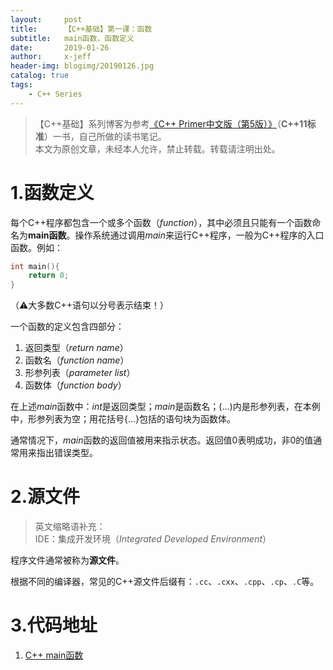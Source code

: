 ```yaml
---
layout:     post
title:      【C++基础】第一课：函数
subtitle:   main函数，函数定义
date:       2019-01-26
author:     x-jeff
header-img: blogimg/20190126.jpg
catalog: true
tags:
    - C++ Series
---
```

>【C++基础】系列博客为参考[《C++ Primer中文版（第5版）》](https://www.phei.com.cn/module/goods/wssd_content.jsp?bookid=37655)（**C++11标准**）一书，自己所做的读书笔记。  
>本文为原创文章，未经本人允许，禁止转载。转载请注明出处。

# 1.函数定义
每个C++程序都包含一个或多个函数（*function*），其中必须且只能有一个函数命名为**main函数**。操作系统通过调用*main*来运行C++程序，一般为C++程序的入口函数。例如：

```c++
int main(){
	return 0;
}
```
（⚠️大多数C++语句以分号表示结束！）

一个函数的定义包含四部分：

1. 返回类型（*return name*）
2. 函数名（*function name*）
3. 形参列表（*parameter list*）
4. 函数体（*function body*）

在上述*main*函数中：*int*是返回类型；*main*是函数名；(...)内是形参列表，在本例中，形参列表为空；用花括号{...}包括的语句块为函数体。

通常情况下，*main*函数的返回值被用来指示状态。返回值0表明成功，非0的值通常用来指出错误类型。

# 2.源文件

>英文缩略语补充：  
>IDE：集成开发环境（*Integrated Developed Environment*）

程序文件通常被称为**源文件**。

根据不同的编译器，常见的C++源文件后缀有：`.cc`、`.cxx`、`.cpp`、`.cp`、`.C`等。

# 3.代码地址

1. [C++ main函数](https://github.com/x-jeff/C_Code_Demo/tree/master/Demo1)